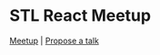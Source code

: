 # STL React Meetup

[Meetup](https://www.meetup.com/Saint-Louis-ReactJS-Meetup/) | [Propose a talk](https://github.com/austinwillis/stl-react-meetup/issues/new)
